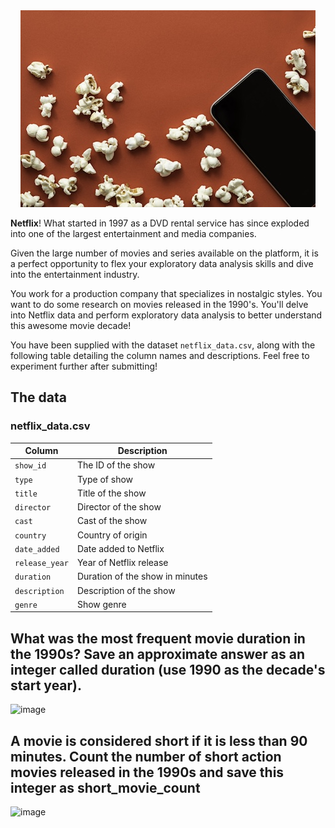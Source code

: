 <center><img src="redpopcorn.jpg"></center>

**Netflix**! What started in 1997 as a DVD rental service has since exploded into one of the largest entertainment and media companies.

Given the large number of movies and series available on the platform, it is a perfect opportunity to flex your exploratory data analysis skills and dive into the entertainment industry.

You work for a production company that specializes in nostalgic styles. You want to do some research on movies released in the 1990's. You'll delve into Netflix data and perform exploratory data analysis to better understand this awesome movie decade!

You have been supplied with the dataset `netflix_data.csv`, along with the following table detailing the column names and descriptions. Feel free to experiment further after submitting!

## The data
### **netflix_data.csv**
| Column | Description |
|--------|-------------|
| `show_id` | The ID of the show |
| `type` | Type of show |
| `title` | Title of the show |
| `director` | Director of the show |
| `cast` | Cast of the show |
| `country` | Country of origin |
| `date_added` | Date added to Netflix |
| `release_year` | Year of Netflix release |
| `duration` | Duration of the show in minutes |
| `description` | Description of the show |
| `genre` | Show genre |

## What was the most frequent movie duration in the 1990s? Save an approximate answer as an integer called duration (use 1990 as the decade's start year).
![image](https://github.com/user-attachments/assets/9140f4ea-251d-42ca-a88a-06debd373a63)

## A movie is considered short if it is less than 90 minutes. Count the number of short action movies released in the 1990s and save this integer as short_movie_count
![image](https://github.com/user-attachments/assets/4ad18e8f-d7c7-48a2-93f5-d7bfcb6e1d43)


